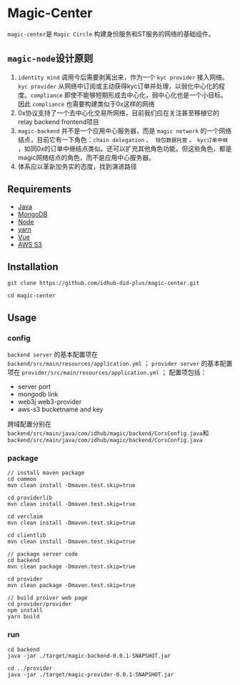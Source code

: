 # Magic-Center

`magic-center`是 `Magic Circle` 构建身份服务和ST服务的网络的基础组件。

## `magic-node`设计原则

1. `identity mind` 调用今后需要剥离出来，作为一个 `kyc provider` 接入网络。`kyc provider` 从网络中订阅或主动获得kyc订单并处理，以弱化中心化的程度。`compliance` 即使不能够短期形成去中心化，弱中心化也是一个小目标。因此 `compliance` 也需要构建类似于0x这样的网络
2. 0x协议支持了一个去中心化交易所网络，目前我们应在关注甚至移植它的relay backend frontend项目
3. `magic-backend` 并不是一个应用中心服务器，而是 `magic network` 的一个网络结点，目前它有一下角色：`chain delegation` 、` 钱包数据托管` 、 `kyc订单中继` ，如同0x的订单中继结点类似。还可以扩充其他角色功能。但这些角色，都是magic网络结点的角色，而不是应用中心服务器。
4. 体系应以革新加务实的态度，找到演进路径

## Requirements

* [Java](https://www.java.com/)
* [MongoDB](https://www.mongodb.com/)
* [Node](https://nodejs.org/en/)
* [yarn](https://www.yarnpkg.com/)
* [Vue](https://vuejs.org/)
* [AWS S3](https://s3.console.aws.amazon.com/s3/home)

## Installation

```
git clone https://github.com/idhub-did-plus/magic-center.git

cd magic-center
```

## Usage

### config

`backend server` 的基本配置项在 `backend/src/main/resources/application.yml` ；
`provider server` 的基本配置项在 `provider/src/main/resources/application.yml` ；
配置项包括：
* server port
* mongodb link
* web3j web3-provider
* aws-s3 bucketname and key

跨域配置分别在`backend/src/main/java/com/idhub/magic/backend/CorsConfig.java`和`backend/src/main/java/com/idhub/magic/backend/CorsConfig.java`

### package

```
// install maven package
cd common
mvn clean install -Dmaven.test.skip=true

cd providerlib
mvn clean install -Dmaven.test.skip=true

cd verclaim
mvn clean install -Dmaven.test.skip=true

cd clientlib
mvn clean install -Dmaven.test.skip=true

// package server code
cd backend
mvn clean package -Dmaven.test.skip=true

cd provider
mvn clean package -Dmaven.test.skip=true

// build proiver web page
cd provider/provider
npm install
yarn build
```

### run

```
cd backend
java -jar ./target/magic-backend-0.0.1-SNAPSHOT.jar

cd ../provider
java -jar ./target/magic-provider-0.0.1-SNAPSHOT.jar
```
